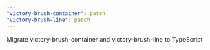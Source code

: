 ```yaml
---
"victory-brush-container": patch
"victory-brush-line": patch
---
```


Migrate victory-brush-container and victory-brush-line to TypeScript
